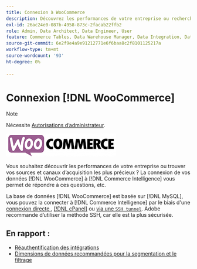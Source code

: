 ```yaml
---
title: Connexion à WooCommerce
description: Découvrez les performances de votre entreprise ou recherchez vos sources et canaux d’acquisition les plus précieux.
exl-id: 26ac24e0-087b-4958-873c-2facab22ffb2
role: Admin, Data Architect, Data Engineer, User
feature: Commerce Tables, Data Warehouse Manager, Data Integration, Data Import/Export
source-git-commit: 6e2f9e4a9e91212771e6f6baa8c2f8101125217a
workflow-type: tm+mt
source-wordcount: '93'
ht-degree: 0%

---
```


# Connexion [!DNL WooCommerce]

>[!NOTE]
>
>Nécessite [Autorisations d’administrateur](../../../administrator/user-management/user-management.md).

![](../../../assets/WooCommerce-Logo.jpg)

Vous souhaitez découvrir les performances de votre entreprise ou trouver vos sources et canaux d’acquisition les plus précieux ? La connexion de vos données [!DNL WooCommerce] à [!DNL Commerce Intelligence] vous permet de répondre à ces questions, etc.

La base de données [!DNL WooCommerce] est basée sur [!DNL MySQL], vous pouvez la connecter à [!DNL Commerce Intelligence] par le biais d&#39;une [ connexion directe ](../integrations/mysql-via-a-direct-connection.md), [[!DNL cPanel]](../integrations/mysql-via-cpanel.md) ou [ via une `SSH tunnel`](../integrations/mysql-via-ssh-tunnel.md). Adobe recommande d’utiliser la méthode SSH, car elle est la plus sécurisée.

## En rapport :

* [Réauthentification des intégrations](https://experienceleague.adobe.com/docs/commerce-knowledge-base/kb/how-to/mbi-reauthenticating-integrations.html?lang=fr)
* [Dimensions de données recommandées pour la segmentation et le filtrage](../../../best-practices/segment-filter.md)
